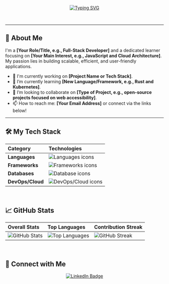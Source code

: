 <div align="center">
  
  <a href="https://git.io/typing-svg"><img src="https://readme-typing-svg.demolab.com?font=Fira+Code&pause=1000&color=F7DF1E&width=435&lines=Hi%2C+I'm+YOUR-USERNAME!;Welcome+to+my+Github+Profile;I+Build+Things+with+Code." alt="Typing SVG" /></a>
  
  <br />
  
</div>

---

## 👋 About Me

I'm a **[Your Role/Title, e.g., Full-Stack Developer]** and a dedicated learner focusing on **[Your Main Interest, e.g., JavaScript and Cloud Architecture]**. My passion lies in building scalable, efficient, and user-friendly applications.

- 🔭 I'm currently working on **[Project Name or Tech Stack]**.
- 🌱 I’m currently learning **[New Language/Framework, e.g., Rust and Kubernetes]**.
- 👯 I’m looking to collaborate on **[Type of Project, e.g., open-source projects focused on web accessibility]**.
- 📫 How to reach me: **[Your Email Address]** or connect via the links below!

---

## 🛠️ My Tech Stack

| Category | Technologies |
| :--- | :--- |
| **Languages** | <img src="https://skillicons.dev/icons?i=js,ts,py,html,css" alt="Languages icons" /> |
| **Frameworks** | <img src="https://skillicons.dev/icons?i=springboot,maven" alt="Frameworks icons" /> |
| **Databases** | <img src="https://skillicons.dev/icons?i=mongodb,postgres,mysql" alt="Database icons" /> |
| **DevOps/Cloud** | <img src="https://skillicons.dev/icons?i=docker,aws,azure,kubernetes" alt="DevOps/Cloud icons" /> |

<br />

## 📈 GitHub Stats

| Overall Stats | Top Languages | Contribution Streak |
| :--- | :--- | :--- |
| <img src="https://github-readme-stats.vercel.app/api?username=EthanHo0411&show_icons=true&theme=radical" alt="GitHub Stats" /> | <img src="https://github-readme-stats.vercel.app/api/top-langs/?username=YOUR-USERNAME&layout=compact&theme=radical" alt="Top Languages" /> | <img src="https://streak-stats.demolab.com/?user=YOUR-USERNAME&theme=radical" alt="GitHub Streak" /> |

<br />

## 🔗 Connect with Me

<p align="center">
  <a href="https://linkedin.com/in/ethan-ho-zongyu/">
    <img src="https://img.shields.io/badge/LinkedIn-0077B5?style=for-the-badge&logo=linkedin&logoColor=white" alt="LinkedIn Badge"/>
  </a>
</p>
